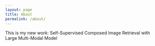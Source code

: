 ```yaml
---
layout: page
title: About
permalink: /about/
---
```


This is my new work: Self-Supervised Composed Image Retrieval with Large Multi-Modal Model [](https:/lulubots.github.io/files/SSCIR.pdf)
